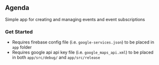 ## Agenda

Simple app for creating and managing events and event subscriptions

### Get Started

* Requires firebase config file (i.e. `google-services.json`) to be placed in `app` folder
* Requires google api api key file (i.e. `google_maps_api.xml`) to be placed in both
  `app/src/debug/` and `app/src/release`
